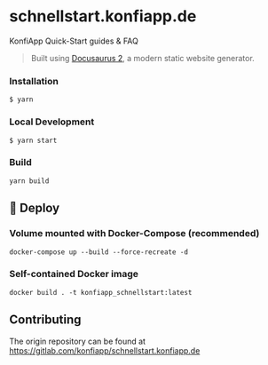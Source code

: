 # schnellstart.konfiapp.de
KonfiApp Quick-Start guides & FAQ
> Built using [Docusaurus 2](https://v2.docusaurus.io/), a modern static website generator.

### Installation
```
$ yarn
```
### Local Development
```
$ yarn start
```
### Build
```
yarn build
```
## 🐳 Deploy
### Volume mounted with Docker-Compose (recommended)
```
docker-compose up --build --force-recreate -d
```
### Self-contained Docker image
```
docker build . -t konfiapp_schnellstart:latest
```

## Contributing
The origin repository can be found at https://gitlab.com/konfiapp/schnellstart.konfiapp.de